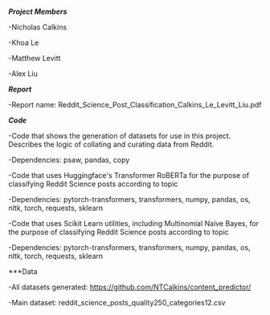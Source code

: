***Project Members***

-Nicholas Calkins

-Khoa Le

-Matthew Levitt

-Alex Liu

***Report***

-Report name: Reddit_Science_Post_Classification_Calkins_Le_Levitt_Liu.pdf

***Code***

-Code that shows the generation of datasets for use in this project. Describes the logic of collating and curating data from Reddit.

-Dependencies: psaw, pandas, copy

-Code that uses Huggingface's Transformer RoBERTa for the purpose of classifying Reddit Science posts according to topic

-Dependencies: pytorch-transformers, transformers, numpy, pandas, os, nltk, torch, requests, sklearn

-Code that uses Scikit Learn utilities, including Multinomial Naive Bayes, for the purpose of classifying Reddit Science posts according to topic

-Dependencies: pytorch-transformers, transformers, numpy, pandas, os, nltk, torch, requests, sklearn

***Data

-All datasets generated: https://github.com/NTCalkins/content_predictor/

-Main dataset: reddit_science_posts_quality250_categories12.csv
